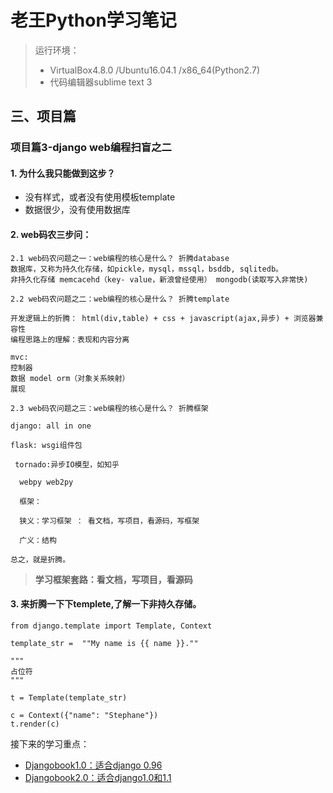 # 老王Python学习笔记
> 运行环境：
>- VirtualBox4.8.0 /Ubuntu16.04.1 /x86_64(Python2.7)
>- 代码编辑器sublime text 3
## 三、项目篇

### 项目篇3-django web编程扫盲之二

#### 1. 为什么我只能做到这步？
- 没有样式，或者没有使用模板template
- 数据很少，没有使用数据库

#### 2. web码农三步问：

    2.1 web码农问题之一：web编程的核心是什么？ 折腾database
    数据库，又称为持久化存储，如pickle，mysql，mssql，bsddb, sqlitedb。
    非持久化存储 memcacehd（key- value，新浪曾经使用） mongodb(读取写入非常快)
    
    2.2 web码农问题之二：web编程的核心是什么？ 折腾template

    开发逻辑上的折腾： html(div,table) + css + javascript(ajax,异步) + 浏览器兼容性
    编程思路上的理解：表现和内容分离

    mvc: 
    控制器 
    数据 model orm（对象关系映射）
    展现

    2.3 web码农问题之三：web编程的核心是什么？ 折腾框架

    django: all in one

    flask: wsgi组件包

     tornado:异步IO模型，如知乎

      webpy web2py 

      框架：

      狭义：学习框架 ： 看文档，写项目，看源码，写框架
      
      广义：结构

    总之，就是折腾。
> **学习框架套路：看文档，写项目，看源码**


#### 3. 来折腾一下下templete,了解一下非持久存储。

    from django.template import Template, Context

    template_str =  ""My name is {{ name }}.""

    """
    占位符
    """

    t = Template(template_str)

    c = Context({"name": "Stephane"})
    t.render(c)


接下来的学习重点：
- [Djangobook1.0：适合django 0.96 ](http://djangobook.py3k.cn/chapter04/)
- [Djangobook2.0：适合django1.0和1.1](http://djangobook.py3k.cn/2.0/chapter04/)


